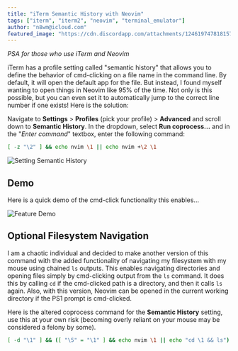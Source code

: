 ```yaml
---
title: "iTerm Semantic History with Neovim"
tags: ["iterm", "iterm2", "neovim", "terminal_emulator"] 
author: "n8wm@icloud.com"
featured_image: "https://cdn.discordapp.com/attachments/1246197478181572729/1246197586445078580/logo2x.png?ex=665b8371&is=665a31f1&hm=0adf1bb0b6732583123829d952ac372b009e948a49172aa76604652abc545742&"
---
```


*PSA for those who use iTerm and Neovim*

iTerm has a profile setting called "semantic history" that allows you to define the behavior of cmd-clicking on a file name in the command line. By default, it will open the default app for the file. But instead, I found myself wanting to open things in Neovim like 95% of the time. Not only is this possible, but you can even set it to automatically jump to the correct line number if one exists! Here is the solution:

Navigate to **Settings** > **Profiles** (pick your profile) > **Advanced** and scroll down to **Semantic History**. In the dropdown, select **Run coprocess...** and in the "*Enter command*" textbox, enter the following command:

```bash
[ -z "\2" ] && echo nvim \1 || echo nvim +\2 \1
```

![Setting Semantic History](https://cdn.discordapp.com/attachments/1246197478181572729/1246198696929001513/Screenshot_2024-05-31_at_1.26.40_PM.png?ex=665b847a&is=665a32fa&hm=2eedd80328355eb1bedfd24c865723093677277b9cf9262ce7880e654ed241a4&)

## Demo
Here is a quick demo of the cmd-click functionality this enables...

![Feature Demo](https://cdn.discordapp.com/attachments/1246197478181572729/1246199562125971506/semantic_history_demo.gif?ex=665b8548&is=665a33c8&hm=0a9327c03a38c7e335776eec6c3cc6147fa9d03935ff570eeaeaaf2dbc3728de&)

## Optional Filesystem Navigation
I am a chaotic individual and decided to make another version of this command with the added functionality of navigating my filesystem with my mouse using chained `ls` outputs. This enables navigating directories and opening files simply by cmd-clicking output from the `ls` command. It does this by calling `cd` if the cmd-clicked path is a directory, and then it calls `ls` again. Also, with this version, Neovim can be opened in the current working directory if the PS1 prompt is cmd-clicked.

Here is the altered coprocess command for the **Semantic History** setting, use this at your own risk (becoming overly reliant on your mouse may be considered a felony by some).

```bash
[ -d "\1" ] && ([ "\5" = "\1" ] && echo nvim \1 || echo "cd \1 && ls") || ([ -z "\2" ] && echo nvim \1 || echo nvim +\2 \1)
```


